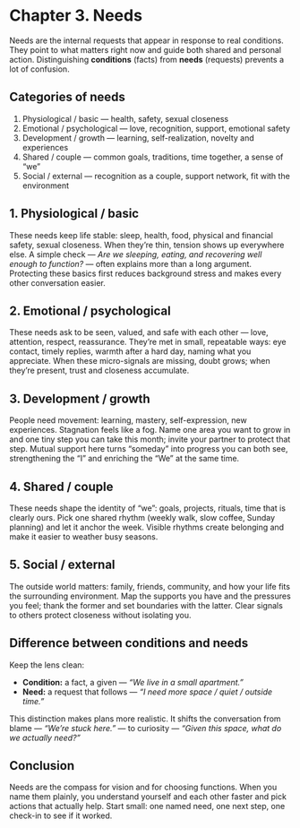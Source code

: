 # Chapter 3. Needs

Needs are the internal requests that appear in response to real conditions. They point to what matters right now and guide both shared and personal action. Distinguishing **conditions** (facts) from **needs** (requests) prevents a lot of confusion.

## Categories of needs

1. Physiological / basic — health, safety, sexual closeness
2. Emotional / psychological — love, recognition, support, emotional safety
3. Development / growth — learning, self-realization, novelty and experiences
4. Shared / couple — common goals, traditions, time together, a sense of “we”
5. Social / external — recognition as a couple, support network, fit with the environment

## 1. Physiological / basic

These needs keep life stable: sleep, health, food, physical and financial safety, sexual closeness. When they’re thin, tension shows up everywhere else. A simple check — *Are we sleeping, eating, and recovering well enough to function?* — often explains more than a long argument. Protecting these basics first reduces background stress and makes every other conversation easier.

## 2. Emotional / psychological

These needs ask to be seen, valued, and safe with each other — love, attention, respect, reassurance. They’re met in small, repeatable ways: eye contact, timely replies, warmth after a hard day, naming what you appreciate. When these micro-signals are missing, doubt grows; when they’re present, trust and closeness accumulate.

## 3. Development / growth

People need movement: learning, mastery, self-expression, new experiences. Stagnation feels like a fog. Name one area you want to grow in and one tiny step you can take this month; invite your partner to protect that step. Mutual support here turns “someday” into progress you can both see, strengthening the “I” and enriching the “We” at the same time.

## 4. Shared / couple

These needs shape the identity of “we”: goals, projects, rituals, time that is clearly ours. Pick one shared rhythm (weekly walk, slow coffee, Sunday planning) and let it anchor the week. Visible rhythms create belonging and make it easier to weather busy seasons.

## 5. Social / external

The outside world matters: family, friends, community, and how your life fits the surrounding environment. Map the supports you have and the pressures you feel; thank the former and set boundaries with the latter. Clear signals to others protect closeness without isolating you.

## Difference between conditions and needs

Keep the lens clean:

- **Condition:** a fact, a given — *“We live in a small apartment.”*
- **Need:** a request that follows — *“I need more space / quiet / outside time.”*

This distinction makes plans more realistic. It shifts the conversation from blame — *“We’re stuck here.”* — to curiosity — *“Given this space, what do we actually need?”*

## Conclusion

Needs are the compass for vision and for choosing functions. When you name them plainly, you understand yourself and each other faster and pick actions that actually help. Start small: one named need, one next step, one check-in to see if it worked.
